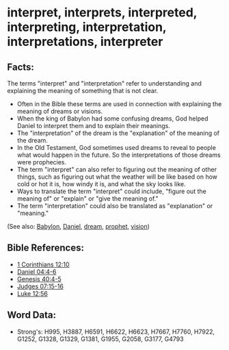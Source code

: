 # interpret, interprets, interpreted, interpreting, interpretation, interpretations, interpreter #

## Facts: ##

The terms "interpret" and "interpretation" refer to understanding and explaining the meaning of something that is not clear.

* Often in the Bible these terms are used in connection with explaining the meaning of dreams or visions.
* When the king of Babylon had some confusing dreams, God helped Daniel to interpret them and to explain their meanings.
* The "interpretation" of the dream is the "explanation" of the meaning of the dream.
* In the Old Testament, God sometimes used dreams to reveal to people what would happen in the future. So the interpretations of those dreams were prophecies.
* The term "interpret" can also refer to figuring out the meaning of other things, such as figuring out what the weather will be like based on how cold or hot it is, how windy it is, and what the sky looks like.
* Ways to translate the term "interpret" could include, "figure out the meaning of" or "explain" or "give the meaning of."
* The term "interpretation" could also be translated as "explanation" or "meaning."

(See also: [Babylon](../names/babylon.md), [Daniel](../names/daniel.md), [dream](../other/dream.md), [prophet](../kt/prophet.md), [vision](../other/vision.md))

## Bible References: ##

* [1 Corinthians 12:10](rc://en/tn/help/1co/12/10)
* [Daniel 04:4-6](rc://en/tn/help/dan/04/04)
* [Genesis 40:4-5](rc://en/tn/help/gen/40/04)
* [Judges 07:15-16](rc://en/tn/help/jdg/07/15)
* [Luke 12:56](rc://en/tn/help/luk/12/56)

## Word Data: ##

* Strong's: H995, H3887, H6591, H6622, H6623, H7667, H7760, H7922, G1252, G1328, G1329, G1381, G1955, G2058, G3177, G4793
